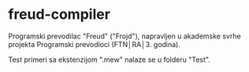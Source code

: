 # freud-compiler
Programski prevodilac "Freud" ("Frojd"), napravljen u akademske svrhe projekta Programski prevodioci (FTN│RA│3. godina). 

Test primeri sa ekstenzijom ".mew" nalaze se u folderu "Test".
